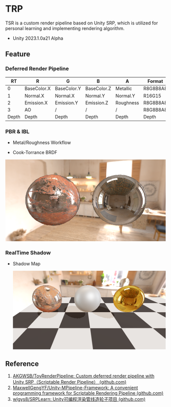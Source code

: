 # TRP

TSR is a custom render pipeline based on Unity SRP, which is utilized for personal learning and implementing rendering algorithm.

- Unity 2023.1.0a21 Alpha

## Feature

### Deferred Render Pipeline

| RT    | R           | G           | B           | A         | Format   |
| ----- | ----------- | ----------- | ----------- | --------- | -------- |
| 0     | BaseColor.X | BaseColor.Y | BaseColor.Z | Metallic  | R8G8B8A8 |
| 1     | Normal.X    | Normal.X    | Normal.Y    | Normal.Y  | R16G15   |
| 2     | Emission.X  | Emission.Y  | Emission.Z  | Roughness | R8G8B8A8 |
| 3     | AO          | /           | /           | /         | R8G8B8A8 |
| Depth | Depth       | Depth       | Depth       | Depth     | Depth    |

### PBR & IBL

- Metal/Roughness Workflow

- Cook-Torrance BRDF

![PBR-IBL](./Gallery/PBR-IBL.png)

### RealTime Shadow
- Shadow Map

  ![ShadowMap](./Gallery/ShadowMap.png)

## Reference

1. [AKGWSB/ToyRenderPipeline: Custom deferred render pipeline with Unity SRP（Scriptable Render Pipeline） (github.com)](https://github.com/AKGWSB/ToyRenderPipeline)
2. [MaxwellGengYF/Unity-MPipeline-Framework: A convenient programming framework for Scriptable Rendering Pipeline (github.com)](https://github.com/MaxwellGengYF/Unity-MPipeline-Framework)
3. [wlgys8/SRPLearn: Unity可编程渲染管线造轮子项目 (github.com)](https://github.com/wlgys8/SRPLearn)

